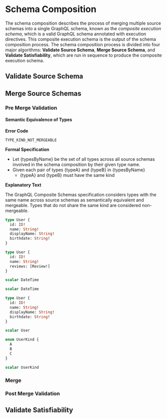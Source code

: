 # Schema Composition

The schema composition describes the process of merging multiple source schemas
into a single GraphQL schema, known as the _composite execution schema_, which
is a valid GraphQL schema annotated with execution directives. This composite
execution schema is the output of the schema composition process. The schema
composition process is divided into four major algorithms: **Validate Source
Schema**, **Merge Source Schema**, and **Validate Satisfiability**, which are
run in sequence to produce the composite execution schema.

## Validate Source Schema

## Merge Source Schemas

### Pre Merge Validation

#### Semantic Equivalence of Types

**Error Code**

`TYPE_KIND_NOT_MERGEABLE`

**Formal Specification**

- Let {typesByName} be the set of all types across all source schemas involved in the
  schema composition by their given type name.
- Given each pair of types {typeA} and {typeB} in {typesByName}
  - {typeA} and {typeB} must have the same kind

**Explanatory Text**

The GraphQL Composite Schemas specification considers types with the same name
across source schemas as semantically equivalent and mergeable. Types that do
not share the same kind are considered non-mergeable.

```graphql example
type User {
  id: ID!
  name: String!
  displayName: String!
  birthdate: String!
}

type User {
  id: ID!
  name: String!
  reviews: [Review!]
}
```

```graphql example
scalar DateTime

scalar DateTime
```

```graphql counter-example
type User {
  id: ID!
  name: String!
  displayName: String!
  birthdate: String!
}

scalar User
```

```graphql counter-example
enum UserKind {
  A
  B
  C
}

scalar UserKind
```

### Merge

### Post Merge Validation

## Validate Satisfiability
